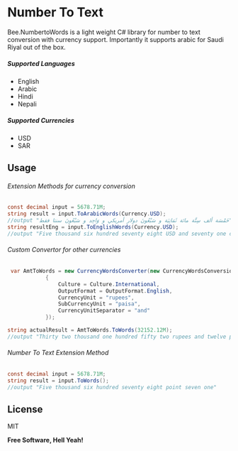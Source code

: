 # Number To Text

Bee.NumbertoWords is a light weight C# library for number to text conversion with currency support. 
Importantly it supports arabic for Saudi Riyal out of the box.

##### Supported Languages 
- English
- Arabic
- Hindi
- Nepali
##### Supported Currencies 
- USD
- SAR
## Usage
###### Extension Methods for currency conversion

```csharp
const decimal input = 5678.71M;
string result = input.ToArabicWords(Currency.USD);
//output "خَمْسَة ألف سِتَّة مائة ثَمَانِيَة و سَبْعُونَ دولار أمريكي و وَاحِد و سَبْعُونَ سنتا فقط"
string resultEng = input.ToEnglishWords(Currency.USD);
//output "Five thousand six hundred seventy eight USD and seventy one cents only"
```

###### Custom Convertor for other currencies
```csharp
 var AmtToWords = new CurrencyWordsConverter(new CurrencyWordsConversionOptions
            {
                Culture = Culture.International,
                OutputFormat = OutputFormat.English,
                CurrencyUnit = "rupees",
                SubCurrencyUnit = "paisa",
                CurrencyUnitSeparator = "and"
            });

string actualResult = AmtToWords.ToWords(32152.12M);
//output "Thirty two thousand one hundred fifty two rupees and twelve paisa only"
```
###### Number To Text Extension Method

```csharp
const decimal input = 5678.71M;
string result = input.ToWords();
//output "Five thousand six hundred seventy eight point seven one"
```



## License

MIT

**Free Software, Hell Yeah!**





<!-- Security scan triggered at 2025-09-02 01:05:09 -->